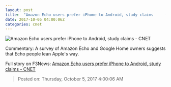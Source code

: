 ```yaml
---
layout: post
title:  "Amazon Echo users prefer iPhone to Android, study claims     - CNET"
date: 2017-10-05 04:00:06Z
categories: cnet
---
```


![Amazon Echo users prefer iPhone to Android, study claims     - CNET](https://cnet4.cbsistatic.com/img/HpWxKOTV9x_imNaFxnwse68W900=/670x503/2017/09/27/aafaa9f4-0dd6-4fe1-a749-e5d595678de8/amazon-echo-plus-colors.jpg)

Commentary: A survey of Amazon Echo and Google Home owners suggests that Echo people lean Apple's way.


Full story on F3News: [Amazon Echo users prefer iPhone to Android, study claims     - CNET](http://www.f3nws.com/n/MKfhxE)

> Posted on: Thursday, October 5, 2017 4:00:06 AM
